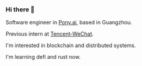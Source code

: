 ### Hi there 👋

Software engineer in [Pony.ai](https://pony.ai), based in Guangzhou.

Previous intern at [Tencent-WeChat](https://github.com/tencent-wechat).

I'm interested in blockchain and distributed systems. 

I'm learning defi and rust now.
